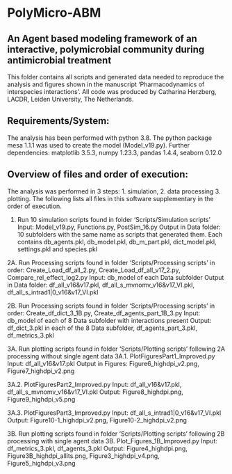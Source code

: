 # PolyMicro-ABM
## An Agent based modeling framework of an interactive, polymicrobial community during antimicrobial treatment

This folder contains all scripts and generated data needed to reproduce the analysis and figures shown in the manuscript ‘Pharmacodynamics of interspecies interactions’. All code was produced by Catharina Herzberg, LACDR, Leiden University, The Netherlands.

## Requirements/System:

The analysis has been performed with python 3.8. The python package mesa 1.1.1 was used to create the model (Model_v19.py). Further dependencies: matplotlib 3.5.3, numpy 1.23.3, pandas 1.4.4, seaborn 0.12.0


## Overview of files and order of execution:

The analysis was performed in 3 steps: 1. simulation, 2. data processing 3. plotting. The following lists all files in this software supplementary in the order of execution. 

1. Run 10 simulation scripts found in folder ‘Scripts/Simulation scripts’
Input: Model_v19.py, Functions.py, PostSim_16.py
Output in Data folder: 10 subfolders with the same name as scripts that generated them. Each contains db_agents.pkl, db_model.pkl, db_m_part.pkl, dict_model.pkl, settings.pkl and species.pkl

2A. Run Processing scripts found in folder ‘Scripts/Processing scripts’ in order: Create_Load_df_all_2.py, Create_Load_df_all_v17_2.py, Compare_rel_effect_log2.py
Input: db_model of each Data subfolder
Output in Data folder: df_all_v16&v17.pkl, df_all_s_mvnomv_v16&v17_VI.pkl, df_all_s_intrad1|0_v16&v17_VI.pkl

2B. Run Processing scripts found in folder ‘Scripts/Processing scripts’ in order: Create_df_dict_3_1B.py, Create_df_agents_part_1B_3.py
Input: db_model of each of 8 Data subfolder with interactions present
Output: df_dict_3.pkl in each of the 8 Data subfolder, df_agents_part_3.pkl, df_metrics_3.pkl

3A. Run plotting scripts found in folder ‘Scripts/Plotting scripts’ following 2A processing without single agent data
3A.1. PlotFiguresPart1_Improved.py
Input:  df_all_v16&v17.pkl
Output in Figures: Figure6_highdpi_v2.png, Figure7_highdpi_v2.png

3A.2. PlotFiguresPart2_Improved.py
Input: df_all_v16&v17.pkl, df_all_s_mvnomv_v16&v17_VI.pkl
Output: Figure8_highdpi.png, Figure9_highdpi_v5.png
	
3A.3. PlotFiguresPart3_Improved.py
Input: df_all_s_intrad1|0_v16&v17_VI.pkl
Output: Figure10-1_highdpi_v2.png, Figure10-2_highdpi_v2.png

3B. Run plotting scripts found in folder ‘Scripts/Plotting scripts’ following 2B processing with single agent data
3B. Plot_Figures_1B_Improved.py
Input: df_metrics_3.pkl, df_agents_3.pkl
Output: Figure4_highdpi.png, Figure3B_highdpi_allits.png, Figure3_highdpi_v4.png, Figure5_highdpi_v3.png
